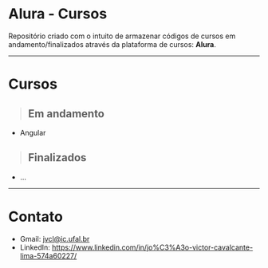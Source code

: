 # Alura - Cursos

Repositório criado com o intuito de armazenar códigos de cursos em andamento/finalizados através da plataforma de cursos: <b>Alura</b>.

<hr>

# Cursos

> ## Em andamento
- Angular

> ## Finalizados
- ...

<hr>

# Contato

- Gmail: jvcl@ic.ufal.br
- LinkedIn: https://www.linkedin.com/in/jo%C3%A3o-victor-cavalcante-lima-574a60227/

